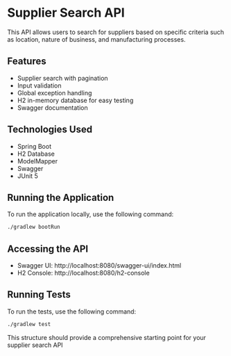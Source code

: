 # Supplier Search API

This API allows users to search for suppliers based on specific criteria such as location, nature of business, and manufacturing processes.

## Features

- Supplier search with pagination
- Input validation
- Global exception handling
- H2 in-memory database for easy testing
- Swagger documentation

## Technologies Used

- Spring Boot
- H2 Database
- ModelMapper
- Swagger
- JUnit 5

## Running the Application

To run the application locally, use the following command:

```bash
./gradlew bootRun
```

## Accessing the API
- Swagger UI: http://localhost:8080/swagger-ui/index.html
- H2 Console: http://localhost:8080/h2-console

## Running Tests
To run the tests, use the following command:

```bash
./gradlew test
```

This structure should provide a comprehensive starting point for your supplier search API 